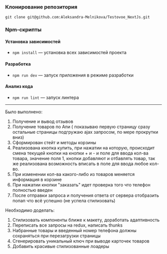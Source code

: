 ###  Клонирование репозитория

    git clone git@github.com:Aleksandra-Melnikova/Testovoe_NextJs.git
### Npm-скрипты
#### Установка зависимостей
- `npm install` — установка всех зависимостей проекта

#### Разработка
- `npm run dev` — запуск приложения в режиме разработки 

#### Анализ кода
- `npm run lint` — запуск линтера
---

Было выполнено:
1. Получение и вывод отзывов 
2. Получение товаров по Апи ( показываю первую страницу сразу
 остальные страницы подгружаю ajax запросом, по мере прокрутки вниз) 
3. Сформирован стейт и методы корзины
4. Реализована кнопка купить, при нажатии на которую, происходит смена текущей кнопки на кнопки + и - и поле для ввода кол-ва товара, значение поля 1, кнопки добавляют и отбавлять товар, так же реализована возможность вписать в поле для ввода любое кол-во.
5. При изменении кол-ва какого-либо из товаров меняется информация в корзине 
6. При нажатии кнопки "заказать" идет проверка того что телефон полностью введен
7. После отправки запроса и получения ответа от сервера отобразить попап что всё успешно (не успела стилизовать)
 
 Необходимо доделать:
1. Стилизовать компоненты ближе к макету, доработать адаптивность
2. Переписать все запросы на redux, написать thunks
3. Hабранные товары и введенный номер телефона должны сохраняться при перезагрузки страницы
4. Сгенерировать уникальный ключ при выводе карточек товаров
5. Добавить красивые стилизованные лоадеры

